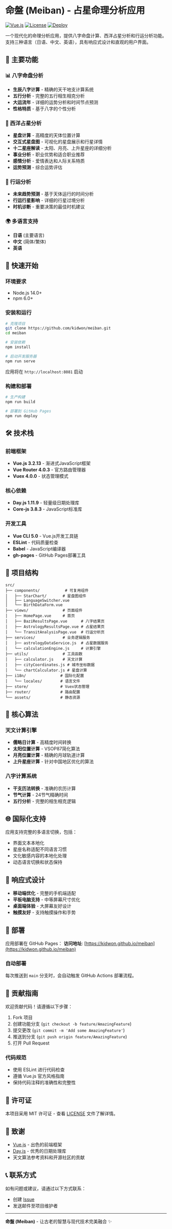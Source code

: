 # 命盤 (Meiban) - 占星命理分析应用

[![Vue.js](https://img.shields.io/badge/Vue.js-3.2.13-4FC08D?style=flat-square&logo=vue.js&logoColor=white)](https://vuejs.org/)
[![License](https://img.shields.io/badge/License-MIT-blue.svg?style=flat-square)](LICENSE)
[![Deploy](https://img.shields.io/badge/Deploy-GitHub%20Pages-green?style=flat-square&logo=github)](https://kidwon.github.io/meiban)

一个现代化的命理分析应用，提供八字命盘计算、西洋占星分析和行运分析功能。支持三种语言（日语、中文、英语），具有响应式设计和直观的用户界面。

## 🌟 主要功能

### 📊 八字命盘分析
- **生辰八字计算** - 精确的天干地支计算系统
- **五行分析** - 完整的五行相生相克分析
- **大运流年** - 详细的运势分析和时间节点预测
- **性格特质** - 基于八字的个性分析

### 🌌 西洋占星分析
- **星盘计算** - 高精度的天体位置计算
- **交互式星盘图** - 可视化的星盘展示和行星详情
- **十二星座解读** - 太阳、月亮、上升星座的详细分析
- **事业分析** - 职业优势和适合职业推荐
- **感情分析** - 爱情表达和人际关系特质
- **运势预测** - 综合运势评估

### 🔄 行运分析
- **未来趋势预测** - 基于天体运行的时间分析
- **行运行星影响** - 详细的行星过境分析
- **时机诊断** - 重要决策的最佳时机建议

### 🌍 多语言支持
- **日语** (主要语言)
- **中文** (简体/繁体)
- **英语**

## 🚀 快速开始

### 环境要求
- Node.js 14.0+ 
- npm 6.0+

### 安装和运行

```bash
# 克隆项目
git clone https://github.com/kidwon/meiban.git
cd meiban

# 安装依赖
npm install

# 启动开发服务器
npm run serve
```

应用将在 `http://localhost:8081` 启动

### 构建和部署

```bash
# 生产构建
npm run build

# 部署到 GitHub Pages
npm run deploy
```

## 🛠️ 技术栈

### 前端框架
- **Vue.js 3.2.13** - 渐进式JavaScript框架
- **Vue Router 4.0.3** - 官方路由管理器
- **Vuex 4.0.0** - 状态管理模式

### 核心依赖
- **Day.js 1.11.9** - 轻量级日期处理库
- **Core-js 3.8.3** - JavaScript标准库

### 开发工具
- **Vue CLI 5.0** - Vue.js开发工具链
- **ESLint** - 代码质量检查
- **Babel** - JavaScript编译器
- **gh-pages** - GitHub Pages部署工具

## 📁 项目结构

```
src/
├── components/           # 可复用组件
│   ├── StarChart/       # 星盘图组件
│   ├── LanguageSwitcher.vue
│   └── BirthDataForm.vue
├── views/               # 页面组件
│   ├── HomePage.vue     # 首页
│   ├── BaziResultsPage.vue      # 八字结果页
│   ├── AstrologyResultsPage.vue # 占星结果页
│   └── TransitAnalysisPage.vue  # 行运分析页
├── services/            # 业务逻辑服务
│   ├── astrologyDataService.js  # 占星数据服务
│   └── calculationEngine.js     # 计算引擎
├── utils/               # 工具函数
│   ├── calculator.js    # 天文计算
│   ├── cityCoordinates.js # 城市坐标数据
│   └── chartCalculator.js # 星盘计算
├── i18n/               # 国际化配置
│   └── locales/        # 语言文件
├── store/              # Vuex状态管理
├── router/             # 路由配置
└── assets/             # 静态资源
```

## 🔧 核心算法

### 天文计算引擎
- **儒略日计算** - 高精度时间转换
- **太阳位置计算** - VSOP87简化算法
- **月亮位置计算** - 精确的月球轨道计算
- **上升星座计算** - 针对中国地区优化的算法

### 八字计算系统
- **干支历法转换** - 准确的农历计算
- **节气计算** - 24节气精确时间
- **五行分析** - 完整的相生相克逻辑

## 🌐 国际化支持

应用支持完整的多语言切换，包括：
- 界面文本本地化
- 星座名称适配不同语言习惯
- 文化敏感内容的本地化处理
- 动态语言切换和状态保持

## 📱 响应式设计

- **移动端优化** - 完整的手机端适配
- **平板电脑支持** - 中等屏幕尺寸优化
- **桌面端体验** - 大屏幕友好设计
- **触摸友好** - 支持触摸操作和手势

## 🚀 部署

应用部署在 GitHub Pages：
**访问地址**: [https://kidwon.github.io/meiban](https://kidwon.github.io/meiban)

### 自动部署
每次推送到 `main` 分支时，会自动触发 GitHub Actions 部署流程。

## 🤝 贡献指南

欢迎贡献代码！请遵循以下步骤：

1. Fork 项目
2. 创建功能分支 (`git checkout -b feature/AmazingFeature`)
3. 提交更改 (`git commit -m 'Add some AmazingFeature'`)
4. 推送到分支 (`git push origin feature/AmazingFeature`)
5. 打开 Pull Request

### 代码规范
- 使用 ESLint 进行代码检查
- 遵循 Vue.js 官方风格指南
- 保持代码注释的准确性和完整性

## 📄 许可证

本项目采用 MIT 许可证 - 查看 [LICENSE](LICENSE) 文件了解详情。

## 🙏 致谢

- [Vue.js](https://vuejs.org/) - 出色的前端框架
- [Day.js](https://day.js.org/) - 优秀的日期处理库
- 天文算法参考资料和开源社区的贡献

## 📞 联系方式

如有问题或建议，请通过以下方式联系：
- 创建 [Issue](https://github.com/kidwon/meiban/issues)
- 发送邮件至项目维护者

---

**命盤 (Meiban)** - 让古老的智慧与现代技术完美融合 ✨